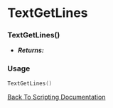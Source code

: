 # TextGetLines

### TextGetLines()
- ***Returns:*** 

### Usage

```Lua
TextGetLines()
```


[Back To Scripting Documentation](../README.md)
